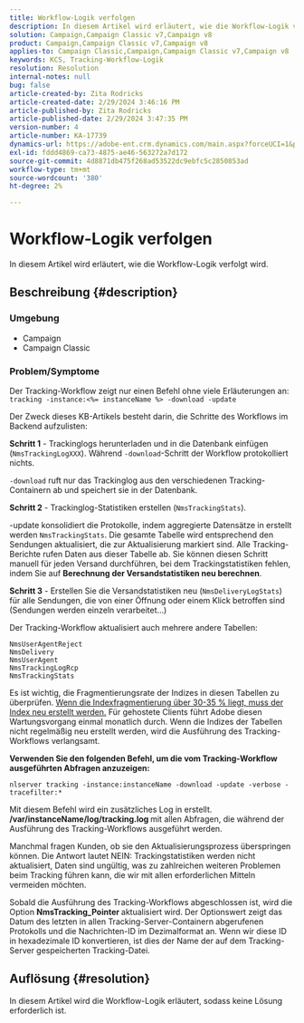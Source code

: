 ```yaml
---
title: Workflow-Logik verfolgen
description: In diesem Artikel wird erläutert, wie die Workflow-Logik verfolgt wird.
solution: Campaign,Campaign Classic v7,Campaign v8
product: Campaign,Campaign Classic v7,Campaign v8
applies-to: Campaign Classic,Campaign,Campaign Classic v7,Campaign v8
keywords: KCS, Tracking-Workflow-Logik
resolution: Resolution
internal-notes: null
bug: false
article-created-by: Zita Rodricks
article-created-date: 2/29/2024 3:46:16 PM
article-published-by: Zita Rodricks
article-published-date: 2/29/2024 3:47:35 PM
version-number: 4
article-number: KA-17739
dynamics-url: https://adobe-ent.crm.dynamics.com/main.aspx?forceUCI=1&pagetype=entityrecord&etn=knowledgearticle&id=ba0836ab-19d7-ee11-9078-000d3a3110f0
exl-id: fddd4869-ca73-4875-ae46-563272a7d172
source-git-commit: 4d8871db475f268ad53522dc9ebfc5c2850853ad
workflow-type: tm+mt
source-wordcount: '380'
ht-degree: 2%

---
```


# Workflow-Logik verfolgen


In diesem Artikel wird erläutert, wie die Workflow-Logik verfolgt wird.

## Beschreibung {#description}


### <b>Umgebung</b>

- Campaign
- Campaign Classic




### <b>Problem/Symptome</b>

Der Tracking-Workflow zeigt nur einen Befehl ohne viele Erläuterungen an: `tracking -instance:<%= instanceName %> -download -update`



Der Zweck dieses KB-Artikels besteht darin, die Schritte des Workflows im Backend aufzulisten:

<b>Schritt 1</b> - Trackinglogs herunterladen und in die Datenbank einfügen (`NmsTrackingLogXXX`). Während `-download`-Schritt der Workflow protokolliert nichts.

`-download` ruft nur das Trackinglog aus den verschiedenen Tracking-Containern ab und speichert sie in der Datenbank.

<b>Schritt 2</b> - Trackinglog-Statistiken erstellen (`NmsTrackingStats`).

-update konsolidiert die Protokolle, indem aggregierte Datensätze in erstellt werden `NmsTrackingStats`. Die gesamte Tabelle wird entsprechend den Sendungen aktualisiert, die zur Aktualisierung markiert sind. Alle Tracking-Berichte rufen Daten aus dieser Tabelle ab. Sie können diesen Schritt manuell für jeden Versand durchführen, bei dem Trackingstatistiken fehlen, indem Sie auf <b>Berechnung der Versandstatistiken neu berechnen</b>.

<b>Schritt 3</b> - Erstellen Sie die Versandstatistiken neu (`NmsDeliveryLogStats`) für alle Sendungen, die von einer Öffnung oder einem Klick betroffen sind (Sendungen werden einzeln verarbeitet...)

Der Tracking-Workflow aktualisiert auch mehrere andere Tabellen:




```
NmsUserAgentReject 
NmsDelivery 
NmsUserAgent 
NmsTrackingLogRcp 
NmsTrackingStats
```


Es ist wichtig, die Fragmentierungsrate der Indizes in diesen Tabellen zu überprüfen. <u>Wenn die Indexfragmentierung über 30-35 % liegt, muss der Index neu erstellt werden.</u> Für gehostete Clients führt Adobe diesen Wartungsvorgang einmal monatlich durch. Wenn die Indizes der Tabellen nicht regelmäßig neu erstellt werden, wird die Ausführung des Tracking-Workflows verlangsamt.

<b>Verwenden Sie den folgenden Befehl, um die vom Tracking-Workflow ausgeführten Abfragen anzuzeigen:</b>

`nlserver tracking -instance:instanceName -download -update -verbose -tracefilter:*`

Mit diesem Befehl wird ein zusätzliches Log in erstellt. <b>/var/instanceName/log/tracking.log </b>mit allen Abfragen, die während der Ausführung des Tracking-Workflows ausgeführt werden.

Manchmal fragen Kunden, ob sie den Aktualisierungsprozess überspringen können. Die Antwort lautet NEIN: Trackingstatistiken werden nicht aktualisiert, Daten sind ungültig, was zu zahlreichen weiteren Problemen beim Tracking führen kann, die wir mit allen erforderlichen Mitteln vermeiden möchten.

Sobald die Ausführung des Tracking-Workflows abgeschlossen ist, wird die Option <b>NmsTracking_Pointer </b>aktualisiert wird. Der Optionswert zeigt das Datum des letzten in allen Tracking-Server-Containern abgerufenen Protokolls und die Nachrichten-ID im Dezimalformat an. Wenn wir diese ID in hexadezimale ID konvertieren, ist dies der Name der auf dem Tracking-Server gespeicherten Tracking-Datei.


## Auflösung {#resolution}


In diesem Artikel wird die Workflow-Logik erläutert, sodass keine Lösung erforderlich ist.
